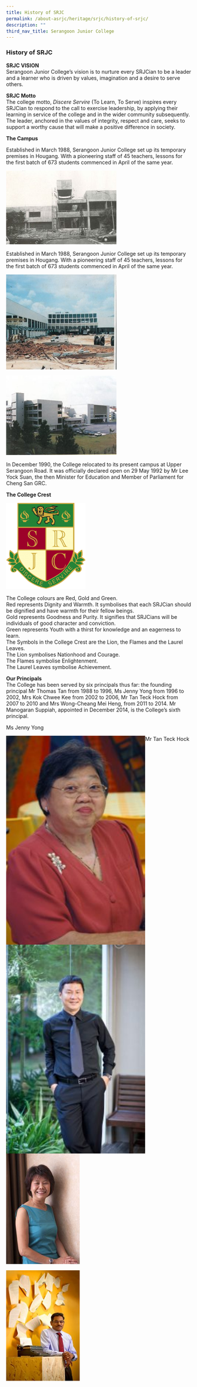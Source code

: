 ```yaml
---
title: History of SRJC
permalink: /about-asrjc/heritage/srjc/history-of-srjc/
description: ""
third_nav_title: Serangoon Junior College
---
```

### History of SRJC

**SRJC VISION**  
Serangoon Junior College’s vision is to nurture every SRJCian to be a leader and a learner who is driven by values, imagination and a desire to serve others.

**SRJC Motto**  
The college motto, _Discere Servire_ (To Learn, To Serve) inspires every SRJCian to respond to the call to exercise leadership, by applying their learning in service of the college and in the wider community subsequently.  The leader, anchored in the values of integrity, respect and care, seeks to support a worthy cause that will make a positive difference in society.

**The Campus**

Established in March 1988, Serangoon Junior College set up its temporary premises in Hougang. With a pioneering staff of 45 teachers, lessons for the first batch of 673 students commenced in April of the same year.

![](/images/Building-the-new-school-300x200.jpg)

Established in March 1988, Serangoon Junior College set up its temporary premises in Hougang. With a pioneering staff of 45 teachers, lessons for the first batch of 673 students commenced in April of the same year.

![](/images/Building-the-new-school-2-Copy-300x258.jpg)

![](/images/Temporary-premise-in-Hougang-Copy-300x215.jpg)

In December 1990, the College relocated to its present campus at Upper Serangoon Road. It was officially declared open on 29 May 1992 by Mr Lee Yock Suan, the then Minister for Education and Member of Parliament for Cheng San GRC.

**The College Crest**

![](/images/Serangoon%20JC.png)

The College colours are Red, Gold and Green.  
Red represents Dignity and Warmth. It symbolises that each SRJCian should be dignified and have warmth for their fellow beings.  
Gold represents Goodness and Purity. It signifies that SRJCians will be individuals of good character and conviction.  
Green represents Youth with a thirst for knowledge and an eagerness to learn.  
The Symbols in the College Crest are the Lion, the Flames and the Laurel Leaves.  
The Lion symbolises Nationhood and Courage.  
The Flames symbolise Enlightenment.  
The Laurel Leaves symbolise Achievement.

**Our Principals**  
The College has been served by six principals thus far: the founding principal Mr Thomas Tan from 1988 to 1996, Ms Jenny Yong from 1996 to 2002, Mrs Kok Chwee Kee from 2002 to 2006, Mr Tan Teck Hock from 2007 to 2010 and Mrs Wong-Cheang Mei Heng, from 2011 to 2014. Mr Manogaran Suppiah, appointed in December 2014, is the College’s sixth principal.

Ms Jenny Yong

<img src="/images/Ms-Jenny-Yong2-200x300.jpg" 
     style="width:75%"
		 align=left> 
	



Mr Tan Teck Hock

<img src="/images/Mr-Tan-Teck-Hock-200x300.jpg" 
     style="width:75%"
		 align=left>
		 
![](/images/Mrs-Wong-Cheang-Mei-Heng-200x300.jpg)

![](/images/Mr-Manogaran-Suppiah1-200x300.jpg)